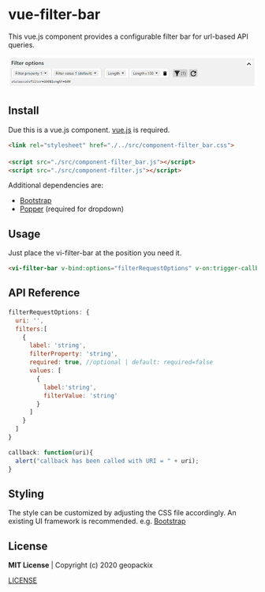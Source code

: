 # vue-filter-bar
This vue.js component provides a configurable filter bar for url-based API queries.

![vi-filter-bar](./docu/assets/filter-bar.png)


## Install

Due this is a vue.js component. [vue.js](https://vuejs.org/) is required.

```html
<link rel="stylesheet" href="./../src/component-filter_bar.css">

<script src="./src/component-filter_bar.js"></script>
<script src="./src/component-filter.js"></script>
```
Additional dependencies are:
* [Bootstrap](https://getbootstrap.com/)
* [Popper](https://popper.js.org/) (required for dropdown)

## Usage

Just place the vi-filter-bar at the position you need it. 

```html
<vi-filter-bar v-bind:options="filterRequestOptions" v-on:trigger-callback="callback($event)"></vi-filter-bar>
```

## API Reference
```javascript
filterRequestOptions: {
  uri: '',
  filters:[
    {
      label: 'string',                           
      filterProperty: 'string',
      required: true, //optional | default: required=false
      values: [
        {
          label:'string',
          filterValue: 'string'
        }
      ]
    }
  ]
}
```

```javascript
callback: function(uri){
  alert("callback has been called with URI = " + uri);
}
```
## Styling
The style can be customized by adjusting the CSS file accordingly. An existing UI framework is recommended. e.g. [Bootstrap](https://getbootstrap.com/)

## License

**MIT License**  |  Copyright (c) 2020 geopackix

[LICENSE](./LICENSE)